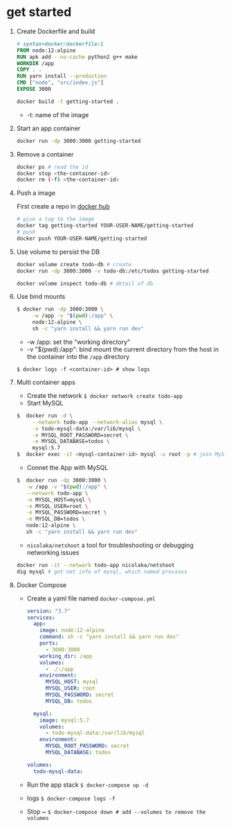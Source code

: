 # get started

1. Create Dockerfile and build

   ```dockerfile
   # syntax=docker/dockerfile:1
   FROM node:12-alpine
   RUN apk add --no-cache python2 g++ make
   WORKDIR /app
   COPY . .
   RUN yarn install --production
   CMD ["node", "src/index.js"]
   EXPOSE 3000
   ```

   ```bash
   docker build -t getting-started .
   ```

   - -t: name of the image
2. Start an app container

   ```bash
   docker run -dp 3000:3000 getting-started
   ```

3. Remove a container

   ```bash
   docker ps # read the id
   docker stop <the-container-id>
   docker rm (-f) <the-container-id>
   ```

4. Push a image

   First create a repo in [docker hub](https://hub.docker.com/)

   ```bash
   # give a tag to the image
   docker tag getting-started YOUR-USER-NAME/getting-started
   # push
   docker push YOUR-USER-NAME/getting-started
   ```

5. Use volume to persist the DB

   ```bash
   docker volume create todo-db # create
   docker run -dp 3000:3000 -v todo-db:/etc/todos getting-started
   ```

   ``` bash
   docker volume inspect todo-db # detail of db
   ```

6. Use bind mounts

   ```bash
   $ docker run -dp 3000:3000 \
        -w /app -v "$(pwd):/app" \
        node:12-alpine \
        sh -c "yarn install && yarn run dev"
   ```

   - -w /app: set the "working directory"
   - -v "$(pwd):/app": bind mount the current directory from the host in the container into the `/app` directory

   `$ docker logs -f <container-id> # show logs`
7. Multi container apps

   - Create the network
     `$ docker network create todo-app`
   - Start MySQL

   ```bash
   $  docker run -d \
        --network todo-app --network-alias mysql \
        -v todo-mysql-data:/var/lib/mysql \
        -e MYSQL_ROOT_PASSWORD=secret \
        -e MYSQL_DATABASE=todos \
        mysql:5.7
   $  docker exec -it <mysql-container-id> mysql -u root -p # join MySQL client
   ```

   - Connet the App with MySQL

   ``` bash
   $  docker run -dp 3000:3000 \
      -w /app -v "$(pwd):/app" \
      --network todo-app \
      -e MYSQL_HOST=mysql \
      -e MYSQL_USER=root \
      -e MYSQL_PASSWORD=secret \
      -e MYSQL_DB=todos \
      node:12-alpine \
      sh -c "yarn install && yarn run dev"
   ```

   - `nicolaka/netshoot` a tool for troubleshooting or debugging networking issues

   ```bash
   docker run -it --network todo-app nicolaka/netshoot
   dig mysql # get net info of mysql, which named previous
   ```

8. Docker Compose

   - Create a yaml file named `docker-compose.yml`

     ```yaml
     version: "3.7"
     services:
       app:
         image: node:12-alpine
         command: sh -c "yarn install && yarn run dev"
         ports:
           - 3000:3000
         working_dir: /app
         volumes:
           - ./:/app
         environment:
           MYSQL_HOST: mysql
           MYSQL_USER: root
           MYSQL_PASSWORD: secret
           MYSQL_DB: todos

       mysql:
         image: mysql:5.7
         volumes:
           - todo-mysql-data:/var/lib/mysql
         environment:
           MYSQL_ROOT_PASSWORD: secret
           MYSQL_DATABASE: todos

     volumes:
       todo-mysql-data:
     ```

   - Run the app stack
     `$ docker-compose up -d`
   - logs
     `$ docker-compose logs -f`
   - Stop ~
     `$ docker-compose down # add --volumes to remove the volumes`
